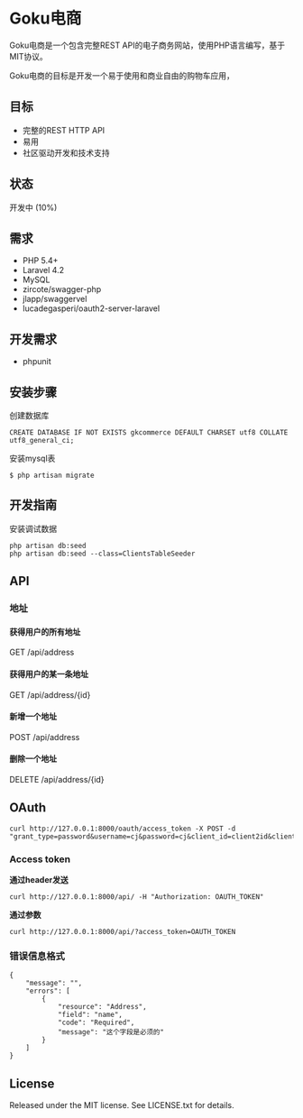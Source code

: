 # Goku电商

Goku电商是一个包含完整REST API的电子商务网站，使用PHP语言编写，基于MIT协议。

Goku电商的目标是开发一个易于使用和商业自由的购物车应用，

## 目标

- 完整的REST HTTP API
- 易用
- 社区驱动开发和技术支持

## 状态

开发中 (10%)

## 需求

- PHP 5.4+
- Laravel 4.2
- MySQL
- zircote/swagger-php
- jlapp/swaggervel
- lucadegasperi/oauth2-server-laravel

## 开发需求

- phpunit

## 安装步骤

创建数据库

```
CREATE DATABASE IF NOT EXISTS gkcommerce DEFAULT CHARSET utf8 COLLATE utf8_general_ci;
```

安装mysql表

```
$ php artisan migrate
```

## 开发指南

安装调试数据

```
php artisan db:seed
php artisan db:seed --class=ClientsTableSeeder
```

## API

### 地址

#### 获得用户的所有地址

GET /api/address

#### 获得用户的某一条地址

GET /api/address/{id}

#### 新增一个地址

POST /api/address

#### 删除一个地址

DELETE /api/address/{id}

## OAuth

```
curl http://127.0.0.1:8000/oauth/access_token -X POST -d "grant_type=password&username=cj&password=cj&client_id=client2id&client_secret=client2secret"
```

### Access token


**通过header发送**

```
curl http://127.0.0.1:8000/api/ -H "Authorization: OAUTH_TOKEN"
```

**通过参数**

```
curl http://127.0.0.1:8000/api/?access_token=OAUTH_TOKEN
```

### 错误信息格式

```
{
	"message": "",
	"errors": [
		{
			"resource": "Address",
			"field": "name",
			"code": "Required",
			"message": "这个字段是必须的"
		}
	]
}
```

## License

Released under the MIT license. See LICENSE.txt for details.